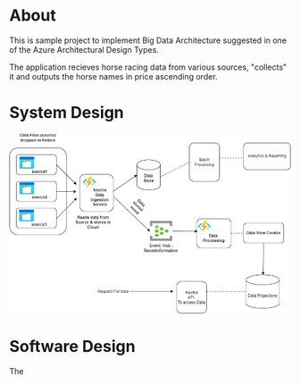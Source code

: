 # About 

This is sample project to implement Big Data Architecture suggested in one of the Azure Architectural Design Types.

The application recieves horse racing data from various sources, "collects" it and outputs the horse names in price ascending order.

# System Design 

![Architecture Image](HorseRaceArchitecture.png)


# Software Design

The 
